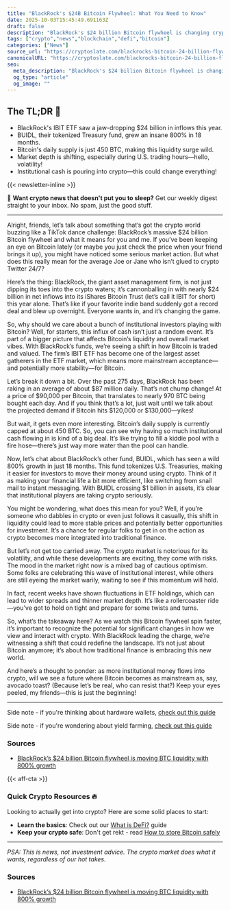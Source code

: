 ```yaml
---
title: "BlackRock's $24B Bitcoin Flywheel: What You Need to Know"
date: 2025-10-03T15:45:49.691163Z
draft: false
description: "BlackRock's $24 billion Bitcoin flywheel is changing crypto liquidity. Find out how this affects Bitcoin and the DeFi landscape!"
tags: ["crypto","news","blockchain","defi","bitcoin"]
categories: ["News"]
source_url: "https://cryptoslate.com/blackrocks-bitcoin-24-billion-flywheel-is-moving-btc-liquidity-with-800-growth/"
canonicalURL: "https://cryptoslate.com/blackrocks-bitcoin-24-billion-flywheel-is-moving-btc-liquidity-with-800-growth/"
seo:
  meta_description: "BlackRock's $24 billion Bitcoin flywheel is changing crypto liquidity. Find out how this affects Bitcoin and the DeFi landscape!"
  og_type: "article"
  og_image: ""
---
```


## The TL;DR 📝

- BlackRock's IBIT ETF saw a jaw-dropping $24 billion in inflows this year.
- BUIDL, their tokenized Treasury fund, grew an insane 800% in 18 months.
- Bitcoin's daily supply is just 450 BTC, making this liquidity surge wild.
- Market depth is shifting, especially during U.S. trading hours—hello, volatility!
- Institutional cash is pouring into crypto—this could change everything!

{{< newsletter-inline >}}

📧 **Want crypto news that doesn't put you to sleep?** Get our weekly digest straight to your inbox. No spam, just the good stuff.

---

Alright, friends, let’s talk about something that’s got the crypto world buzzing like a TikTok dance challenge: BlackRock’s massive $24 billion Bitcoin flywheel and what it means for you and me. If you’ve been keeping an eye on Bitcoin lately (or maybe you just check the price when your friend brings it up), you might have noticed some serious market action. But what does this really mean for the average Joe or Jane who isn’t glued to crypto Twitter 24/7?

Here’s the thing: BlackRock, the giant asset management firm, is not just dipping its toes into the crypto waters; it’s cannonballing in with nearly $24 billion in net inflows into its iShares Bitcoin Trust (let’s call it IBIT for short) this year alone. That’s like if your favorite indie band suddenly got a record deal and blew up overnight. Everyone wants in, and it’s changing the game.

So, why should we care about a bunch of institutional investors playing with Bitcoin? Well, for starters, this influx of cash isn’t just a random event. It’s part of a bigger picture that affects Bitcoin’s liquidity and overall market vibes. With BlackRock’s funds, we’re seeing a shift in how Bitcoin is traded and valued. The firm’s IBIT ETF has become one of the largest asset gatherers in the ETF market, which means more mainstream acceptance—and potentially more stability—for Bitcoin.

Let’s break it down a bit. Over the past 275 days, BlackRock has been raking in an average of about $87 million daily. That’s not chump change! At a price of $90,000 per Bitcoin, that translates to nearly 970 BTC being bought each day. And if you think that’s a lot, just wait until we talk about the projected demand if Bitcoin hits $120,000 or $130,000—yikes! 

But wait, it gets even more interesting. Bitcoin’s daily supply is currently capped at about 450 BTC. So, you can see why having so much institutional cash flowing in is kind of a big deal. It’s like trying to fill a kiddie pool with a fire hose—there’s just way more water than the pool can handle.

Now, let’s chat about BlackRock’s other fund, BUIDL, which has seen a wild 800% growth in just 18 months. This fund tokenizes U.S. Treasuries, making it easier for investors to move their money around using crypto. Think of it as making your financial life a bit more efficient, like switching from snail mail to instant messaging. With BUIDL crossing $1 billion in assets, it’s clear that institutional players are taking crypto seriously.

You might be wondering, what does this mean for you? Well, if you’re someone who dabbles in crypto or even just follows it casually, this shift in liquidity could lead to more stable prices and potentially better opportunities for investment. It’s a chance for regular folks to get in on the action as crypto becomes more integrated into traditional finance.

But let’s not get too carried away. The crypto market is notorious for its volatility, and while these developments are exciting, they come with risks. The mood in the market right now is a mixed bag of cautious optimism. Some folks are celebrating this wave of institutional interest, while others are still eyeing the market warily, waiting to see if this momentum will hold.

In fact, recent weeks have shown fluctuations in ETF holdings, which can lead to wider spreads and thinner market depth. It’s like a rollercoaster ride—you’ve got to hold on tight and prepare for some twists and turns.

So, what’s the takeaway here? As we watch this Bitcoin flywheel spin faster, it’s important to recognize the potential for significant changes in how we view and interact with crypto. With BlackRock leading the charge, we’re witnessing a shift that could redefine the landscape. It’s not just about Bitcoin anymore; it’s about how traditional finance is embracing this new world.

And here’s a thought to ponder: as more institutional money flows into crypto, will we see a future where Bitcoin becomes as mainstream as, say, avocado toast? (Because let’s be real, who can resist that?) Keep your eyes peeled, my friends—this is just the beginning!

---

Side note - if you're thinking about hardware wallets, [check out this guide](/pages/best-hardware-wallets/)

Side note - if you're wondering about yield farming, [check out this guide](/pages/yield-farming-explained/)

### Sources
- [BlackRock’s $24 billion Bitcoin flywheel is moving BTC liquidity with 800% growth](https://cryptoslate.com/blackrocks-bitcoin-24-billion-flywheel-is-moving-btc-liquidity-with-800-growth/)

{{< aff-cta >}}

### Quick Crypto Resources 🔥

Looking to actually get into crypto? Here are some solid places to start:
- **Learn the basics**: Check out our [What is DeFi?](/pages/what-is-defi/) guide
- **Keep your crypto safe**: Don't get rekt - read [How to store Bitcoin safely](/pages/how-to-store-bitcoin-safely/)


---

_PSA: This is news, not investment advice. The crypto market does what it wants, regardless of our hot takes._

### Sources
- [BlackRock’s $24 billion Bitcoin flywheel is moving BTC liquidity with 800% growth](https://cryptoslate.com/blackrocks-bitcoin-24-billion-flywheel-is-moving-btc-liquidity-with-800-growth/)

